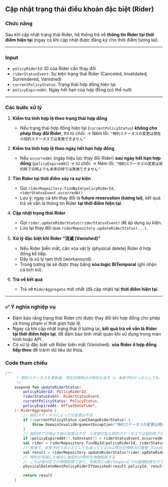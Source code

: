## Cập nhật trạng thái điều khoản đặc biệt (Rider)

### Chức năng

Sau khi cập nhật trạng thái Rider, hệ thống trả về **thông tin Rider tại thời điểm hiện tại**
(ngay cả khi cập nhật được đăng ký cho thời điểm tương lai).

---

### Input

* `policyRiderId`: ID của Rider cần thay đổi
* `riderStatusEvent`: Sự kiện trạng thái Rider (Canceled, Invalidated, Surrendered, Vanished)
* `currentPolicyStatus`: Trạng thái hợp đồng hiện tại
* `policyExpiredAt`: Ngày hết hạn của hợp đồng (có thể null)

---

### Các bước xử lý

1. **Kiểm tra tính hợp lệ theo trạng thái hợp đồng**

    * Nếu trạng thái hợp đồng hiện tại (`currentPolicyStatus`) **không cho phép thay đổi Rider**, thì từ chối:
      → Ném lỗi: `"特約ステータスの変更は現在の契約ステータスでは実施できません"`

2. **Kiểm tra tính hợp lệ theo ngày hết hạn hợp đồng**

    * Nếu `occurredAt` (ngày hiệu lực thay đổi Rider) **sau ngày hết hạn hợp đồng** (`policyExpiredAt`) → từ chối:
      → Ném lỗi: `"特約ステータスの変更は契約終了日時よりも未来日時では実施できません"`

3. **Tìm Rider tại thời điểm xảy ra sự kiện**

    * Gọi `riderRepository.findById(policyRiderId, riderStatusEvent.occurredAt)`
    * Lưu ý: ngay cả khi thay đổi là **future reservation (tương lai)**, kết quả trả về vẫn là thông tin Rider **tại thời điểm hiện tại**.

4. **Cập nhật trạng thái Rider**

    * Gọi `rider.updateRiderStatus(riderStatusEvent)` để áp dụng sự kiện.
    * Lưu lại thay đổi qua `riderRepository.updateRiderStatus(...)`.

5. **Xử lý đặc biệt khi Rider “消滅 (Vanished)”**

    * Nếu Rider biến mất, cần xóa vật lý (physical delete) Rider ở hợp đồng kế tiếp.
    * Đây là xử lý tạm thời (workaround).
    * Trong tương lai sẽ được thay bằng **xóa logic BiTemporal** (ghi nhận cả lịch sử).

6. **Trả về kết quả**

    * Trả về `RiderAggregate` mới nhất (đã cập nhật) tại **thời điểm hiện tại**.

---

### ✅ Ý nghĩa nghiệp vụ

* Đảm bảo rằng trạng thái Rider chỉ được thay đổi khi hợp đồng cho phép và trong phạm vi thời gian hợp lệ.
* Ngay cả khi cập nhật trạng thái ở tương lai, **kết quả trả về vẫn là Rider tại thời điểm hiện tại**, để đảm bảo tính nhất quán khi sử dụng trong màn hình hoặc API.
* Có xử lý đặc biệt với Rider biến mất (Vanished): **xóa Rider ở hợp đồng tiếp theo** để tránh dữ liệu dư thừa.


### Code tham chiếu
```kotlin
/**
     * 特約ステータスを更新後、現在日時時点の特約を返す（= 未来予約だったとしても、返却されるのは現在日時時点の情報）
     */
    suspend fun updateRiderStatus(
        policyRiderId: PolicyRiderId,
        riderStatusEvent: RiderStatusEvent,
        currentPolicyStatus: PolicyStatus,
        policyExpiredAt: OffsetDateTime?,
    ): RiderAggregate {
        // 契約ステータスによっては変更は不可
        if (!currentPolicyStatus.canChangeRiderStatus) {
            throw DomainInvalidArgumentException("特約ステータスの変更は現在の契約ステータス（${currentPolicyStatus.value}）では実施できません。特約ID=$policyRiderId")
        }
        // 契約終了日時より後の変更は不可　※変更可能な契約ステータスでは契約終了日時が存在する
        if (policyExpiredAt!!.toInstant() < riderStatusEvent.occurredAt.toInstant()) throw DomainInvalidArgumentException("特約ステータスの変更は契約終了日時よりも未来日時では実施できません。特約ID=$policyRiderId、契約終了日時：$policyExpiredAt 変更有効日時：${riderStatusEvent.occurredAt}")
        val rider = riderRepository.findById(policyRiderId, riderStatusEvent.occurredAt)
        // 負債で、未来予約であったとしても返ってくるのは現在日時時点の情報（find結果）になっている
        val result = riderRepository.updateRiderStatus(rider.updateRiderStatus(riderStatusEvent))
        // 特約が消滅した場合に後契約の特約を物理削除する
        // これは仮対応での物理削除であり、将来的にはBiTemporalでの論理削除を行う
        physicalDeleteNextPolicyRiderIfVanished(result.policyId, result.policyRiderId)

        return result
    }
```
